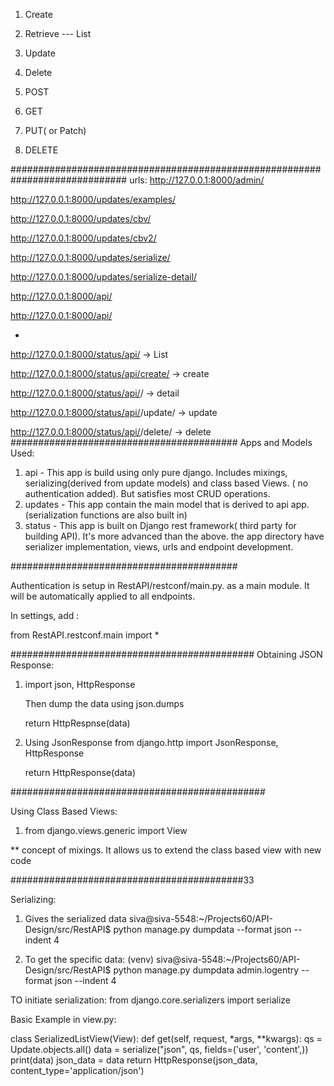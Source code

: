 1. Create
2. Retrieve --- List
3. Update
4. Delete

1. POST
2. GET
3. PUT( or Patch)
4. DELETE

#############################################################################
urls:
http://127.0.0.1:8000/admin/

http://127.0.0.1:8000/updates/examples/

http://127.0.0.1:8000/updates/cbv/

http://127.0.0.1:8000/updates/cbv2/

http://127.0.0.1:8000/updates/serialize/

http://127.0.0.1:8000/updates/serialize-detail/

http://127.0.0.1:8000/api/

http://127.0.0.1:8000/api/<id>

*
http://127.0.0.1:8000/status/api/  -> List

http://127.0.0.1:8000/status/api/create/  -> create

http://127.0.0.1:8000/status/api/<id>/ -> detail

http://127.0.0.1:8000/status/api/<id>/update/  -> update

http://127.0.0.1:8000/status/api/<id>/delete/  -> delete
#########################################
Apps and Models Used:
1. api      - This app is build using only pure django. Includes mixings, serializing(derived from update models)
               and class based Views. ( no authentication added). But satisfies most CRUD operations.
2. updates  - This app contain the main model that is derived to api app. (serialization functions are also built in)
3. status   - This app is built on Django rest framework( third party for building API). It's more advanced than the above.
               the app directory have serializer implementation, views, urls and endpoint development.

#########################################

Authentication is setup in RestAPI/restconf/main.py. as a main module. It will be automatically 
applied to all endpoints.

In settings, add : 

from RestAPI.restconf.main import *

############################################
Obtaining JSON Response:

1. import json, HttpResponse


   Then dump the data using json.dumps
   
   return HttpRespnse(data)
   
2. Using JsonResponse
    from django.http import JsonResponse, HttpResponse
    
    return HttpResponse(data)


##############################################

Using Class Based Views:
1. from django.views.generic import View

** concept of mixings. 
It allows us to extend the class based view with new code

##########################################33

Serializing:
1. Gives the serialized data
siva@siva-5548:~/Projects60/API-Design/src/RestAPI$ python manage.py dumpdata --format json --indent 4

2. To get the specific data:
(venv) siva@siva-5548:~/Projects60/API-Design/src/RestAPI$ python manage.py dumpdata admin.logentry --format json --indent 4

TO initiate serialization:
from django.core.serializers import serialize

Basic Example in view.py:


class SerializedListView(View):
    def get(self, request, *args, **kwargs):
        qs = Update.objects.all()
        data = serialize("json", qs, fields=('user', 'content',))
        print(data)
        json_data = data
        return HttpResponse(json_data, content_type='application/json')







    
